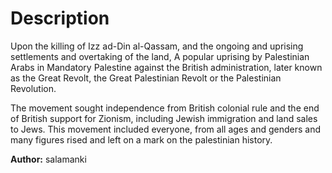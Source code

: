# Description 

Upon the killing of Izz ad-Din al-Qassam, and the ongoing and uprising settlements and overtaking of the land, A popular uprising by Palestinian Arabs in Mandatory Palestine against the British administration, later known as the Great Revolt, the Great Palestinian Revolt or the Palestinian Revolution.

The movement sought independence from British colonial rule and the end of British support for Zionism, including Jewish immigration and land sales to Jews. This movement included everyone, from all ages and genders and many figures rised and left on a mark on the palestinian history.

**Author:** salamanki
